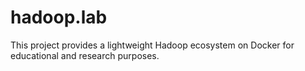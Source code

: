 # hadoop.lab
This project provides a lightweight Hadoop ecosystem on Docker for educational and research purposes.
